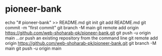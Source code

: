 # pioneer-bank
echo "# pioneer-bank" >> README.md
git init
git add README.md
git commit -m "first commit"
git branch -M main
git remote add origin https://github.com/web-shoharab-pk/pioneer-bank.git
git push -u origin main
…or push an existing repository from the command line
git remote add origin https://github.com/web-shoharab-pk/pioneer-bank.git
git branch -M main
git push -u origin main